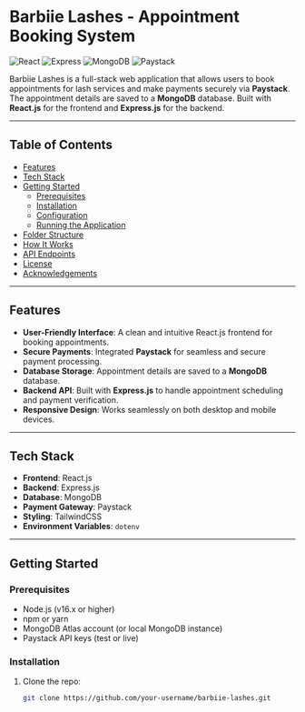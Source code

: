 # Barbiie Lashes - Appointment Booking System

![React](https://img.shields.io/badge/React-20232A?style=for-the-badge&logo=react&logoColor=61DAFB)
![Express](https://img.shields.io/badge/Express.js-404D59?style=for-the-badge)
![MongoDB](https://img.shields.io/badge/MongoDB-4EA94B?style=for-the-badge&logo=mongodb&logoColor=white)
![Paystack](https://img.shields.io/badge/Paystack-00A991?style=for-the-badge&logo=paystack&logoColor=white)

Barbiie Lashes is a full-stack web application that allows users to book appointments for lash services and make payments securely via **Paystack**. The appointment details are saved to a **MongoDB** database. Built with **React.js** for the frontend and **Express.js** for the backend.

---

## Table of Contents

- [Features](#features)
- [Tech Stack](#tech-stack)
- [Getting Started](#getting-started)
  - [Prerequisites](#prerequisites)
  - [Installation](#installation)
  - [Configuration](#configuration)
  - [Running the Application](#running-the-application)
- [Folder Structure](#folder-structure)
- [How It Works](#how-it-works)
- [API Endpoints](#api-endpoints)
- [License](#license)
- [Acknowledgements](#acknowledgements)

---

## Features

- **User-Friendly Interface**: A clean and intuitive React.js frontend for booking appointments.
- **Secure Payments**: Integrated **Paystack** for seamless and secure payment processing.
- **Database Storage**: Appointment details are saved to a **MongoDB** database.
- **Backend API**: Built with **Express.js** to handle appointment scheduling and payment verification.
- **Responsive Design**: Works seamlessly on both desktop and mobile devices.

---

## Tech Stack

- **Frontend**: React.js
- **Backend**: Express.js
- **Database**: MongoDB
- **Payment Gateway**: Paystack
- **Styling**: TailwindCSS
- **Environment Variables**: `dotenv`

---

## Getting Started

### Prerequisites

- Node.js (v16.x or higher)
- npm or yarn
- MongoDB Atlas account (or local MongoDB instance)
- Paystack API keys (test or live)

### Installation

1. Clone the repo:
   ```bash
   git clone https://github.com/your-username/barbiie-lashes.git